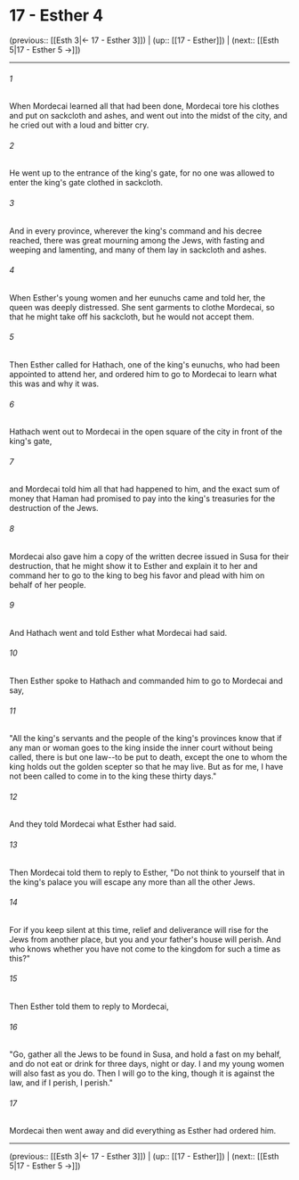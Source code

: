 # 17 - Esther 4

(previous:: [[Esth 3|← 17 - Esther 3]]) | (up:: [[17 - Esther]]) | (next:: [[Esth 5|17 - Esther 5 →]])

***


###### 1 
When Mordecai learned all that had been done, Mordecai tore his clothes and put on sackcloth and ashes, and went out into the midst of the city, and he cried out with a loud and bitter cry. 

###### 2 
He went up to the entrance of the king's gate, for no one was allowed to enter the king's gate clothed in sackcloth. 

###### 3 
And in every province, wherever the king's command and his decree reached, there was great mourning among the Jews, with fasting and weeping and lamenting, and many of them lay in sackcloth and ashes. 

###### 4 
When Esther's young women and her eunuchs came and told her, the queen was deeply distressed. She sent garments to clothe Mordecai, so that he might take off his sackcloth, but he would not accept them. 

###### 5 
Then Esther called for Hathach, one of the king's eunuchs, who had been appointed to attend her, and ordered him to go to Mordecai to learn what this was and why it was. 

###### 6 
Hathach went out to Mordecai in the open square of the city in front of the king's gate, 

###### 7 
and Mordecai told him all that had happened to him, and the exact sum of money that Haman had promised to pay into the king's treasuries for the destruction of the Jews. 

###### 8 
Mordecai also gave him a copy of the written decree issued in Susa for their destruction, that he might show it to Esther and explain it to her and command her to go to the king to beg his favor and plead with him on behalf of her people. 

###### 9 
And Hathach went and told Esther what Mordecai had said. 

###### 10 
Then Esther spoke to Hathach and commanded him to go to Mordecai and say, 

###### 11 
"All the king's servants and the people of the king's provinces know that if any man or woman goes to the king inside the inner court without being called, there is but one law--to be put to death, except the one to whom the king holds out the golden scepter so that he may live. But as for me, I have not been called to come in to the king these thirty days." 

###### 12 
And they told Mordecai what Esther had said. 

###### 13 
Then Mordecai told them to reply to Esther, "Do not think to yourself that in the king's palace you will escape any more than all the other Jews. 

###### 14 
For if you keep silent at this time, relief and deliverance will rise for the Jews from another place, but you and your father's house will perish. And who knows whether you have not come to the kingdom for such a time as this?" 

###### 15 
Then Esther told them to reply to Mordecai, 

###### 16 
"Go, gather all the Jews to be found in Susa, and hold a fast on my behalf, and do not eat or drink for three days, night or day. I and my young women will also fast as you do. Then I will go to the king, though it is against the law, and if I perish, I perish." 

###### 17 
Mordecai then went away and did everything as Esther had ordered him.

***

(previous:: [[Esth 3|← 17 - Esther 3]]) | (up:: [[17 - Esther]]) | (next:: [[Esth 5|17 - Esther 5 →]])
